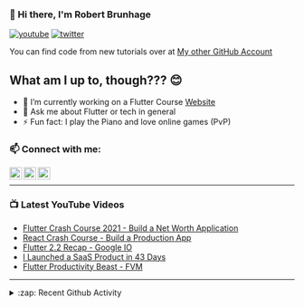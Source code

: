 ### 👋 Hi there, I'm Robert Brunhage

[![youtube](https://img.shields.io/static/v1?label=@RobertBrunhage&message=Subscribe&logo=YouTube&color=FF0000&style=for-the-badge)](http://bit.ly/2SUyRhx)
[![twitter](https://img.shields.io/twitter/follow/robertbrunhage?color=%231DA1F2&logo=twitter&style=for-the-badge)](https://twitter.com/intent/follow?original_referer=https%3A%2F%2Fgithub.com%2Frobertbrunhage&screen_name=robertbrunhage)

You can find code from new tutorials over at [My other GitHub Account](https://github.com/Robert-Brunhage-Organization)

## What am I up to, though??? 😊
- 🔭 I’m currently working on a Flutter Course [Website](https://robertbrunhage.com)
- 💬 Ask me about Flutter or tech in general
- ⚡ Fun fact: I play the Piano and love online games (PvP)

### 📫 Connect with me:

[<img align="left" alt="RobertBrunhage | YouTube" width="22px" src="https://cdn.jsdelivr.net/npm/simple-icons@v3/icons/youtube.svg" />][youtube]
[<img align="left" alt="RobertBrunhage | Twitter" width="22px" src="https://cdn.jsdelivr.net/npm/simple-icons@v3/icons/twitter.svg" />][twitter]
[<img align="left" alt="RobertBrunhageDev | Instagram" width="22px" src="https://cdn.jsdelivr.net/npm/simple-icons@v3/icons/instagram.svg" />][instagram]

<br />

---

### 📺 Latest YouTube Videos
<!-- YOUTUBE:START -->
- [Flutter Crash Course 2021 - Build a Net Worth Application](https://www.youtube.com/watch?v=ktDo9wH4W_4)
- [React Crash Course - Build a Production App](https://www.youtube.com/watch?v=Rvz5OM4JHw8)
- [Flutter 2.2 Recap - Google IO](https://www.youtube.com/watch?v=g6nD-yfioqg)
- [I Launched a SaaS Product in 43 Days](https://www.youtube.com/watch?v=STp846IvtZw)
- [Flutter Productivity Beast - FVM](https://www.youtube.com/watch?v=l5HsXg5KlYE)
<!-- YOUTUBE:END -->

---

<details>
  <summary>:zap: Recent Github Activity</summary>
  
<!--START_SECTION:activity-->
1. 🗣 Commented on [#56](https://github.com/akinsho/flutter-tools.nvim/issues/56) in [akinsho/flutter-tools.nvim](https://github.com/akinsho/flutter-tools.nvim)
2. ❗️ Opened issue [#56](https://github.com/akinsho/flutter-tools.nvim/issues/56) in [akinsho/flutter-tools.nvim](https://github.com/akinsho/flutter-tools.nvim)
3. 🎉 Merged PR [#65](https://github.com/RobertBrunhage/website/pull/65) in [RobertBrunhage/website](https://github.com/RobertBrunhage/website)
4. 💪 Opened PR [#65](https://github.com/RobertBrunhage/website/pull/65) in [RobertBrunhage/website](https://github.com/RobertBrunhage/website)
5. 🗣 Commented on [#4](https://github.com/RobertBrunhage/flutter-riverpod-snippets/issues/4) in [RobertBrunhage/flutter-riverpod-snippets](https://github.com/RobertBrunhage/flutter-riverpod-snippets)
<!--END_SECTION:activity-->

</details>

[twitter]: https://twitter.com/robertbrunhage
[youtube]: https://youtube.com/c/robertbrunhage
[instagram]: https://instagram.com/robertbrunhagedev
